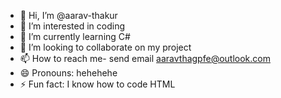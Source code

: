 - 👋 Hi, I’m @aarav-thakur
- 👀 I’m interested in coding
- 🌱 I’m currently learning C#
- 💞️ I’m looking to collaborate on my project
- 📫 How to reach me- send email aaravthagpfe@outlook.com
- 😄 Pronouns: hehehehe
- ⚡ Fun fact: I know how to code HTML

<!---
aarav-thakur/aarav-thakur is a ✨ special ✨ repository because its `README.md` (this file) appears on your GitHub profile.
You can click the Preview link to take a look at your changes.
--->
